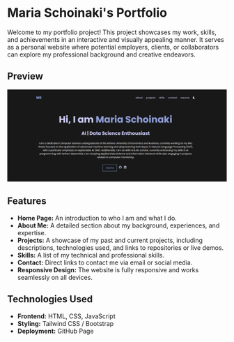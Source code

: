 # Maria Schoinaki's Portfolio

Welcome to my portfolio project! This project showcases my work, skills, and achievements in an interactive and visually appealing manner. It serves as a personal website where potential employers, clients, or collaborators can explore my professional background and creative endeavors.

## Preview

![imgur](https://github.com/MariaSchoinaki/Portfolio/blob/main/preview.png)

## Features

- **Home Page:** An introduction to who I am and what I do.
- **About Me:** A detailed section about my background, experiences, and expertise.
- **Projects:** A showcase of my past and current projects, including descriptions, technologies used, and links to repositories or live demos.
- **Skills:** A list of my technical and professional skills.
- **Contact:** Direct links to contact me via email or social media.
- **Responsive Design:** The website is fully responsive and works seamlessly on all devices.

## Technologies Used

- **Frontend:** HTML, CSS, JavaScript
- **Styling:** Tailwind CSS / Bootstrap
- **Deployment:** GitHub Page
